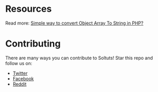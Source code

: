 # Resources
Read more: [Simple way to convert Object Array To String in PHP?](https://soltuts.com/how-to-convert-object-or-array-to-string-in-php/)
# Contributing
There are many ways you can contribute to Soltuts! 
Star this repo and follow us on:
- [Twitter](https://twitter.com/soltuts)
- [Facebook](https://www.facebook.com/soltutsquickfix)
- [Reddit](https://www.reddit.com/r/soltuts/)
